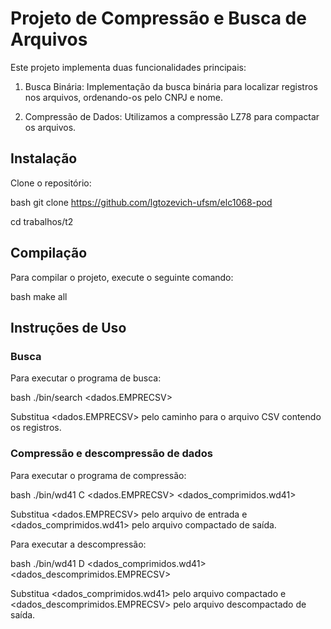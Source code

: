 # Projeto de Compressão e Busca de Arquivos


Este projeto implementa duas funcionalidades principais:

1. Busca Binária: Implementação da busca binária para localizar registros nos arquivos, ordenando-os pelo CNPJ e nome.

2. Compressão de Dados: Utilizamos a compressão LZ78 para compactar os arquivos.


## Instalação

Clone o repositório:

bash
git clone https://github.com/lgtozevich-ufsm/elc1068-pod

cd trabalhos/t2


## Compilação
Para compilar o projeto, execute o seguinte comando:

bash
make all



## Instruções de Uso

### Busca

Para executar o programa de busca:

bash
./bin/search <dados.EMPRECSV>

Substitua <dados.EMPRECSV> pelo caminho para o arquivo CSV contendo os registros.

### Compressão e descompressão de dados

Para executar o programa de compressão:

bash
./bin/wd41 C <dados.EMPRECSV> <dados_comprimidos.wd41>


Substitua <dados.EMPRECSV> pelo arquivo de entrada e <dados_comprimidos.wd41> pelo arquivo compactado de saída.

Para executar a descompressão:

bash
./bin/wd41 D <dados_comprimidos.wd41> <dados_descomprimidos.EMPRECSV>


Substitua <dados_comprimidos.wd41> pelo arquivo compactado e <dados_descomprimidos.EMPRECSV> pelo arquivo descompactado de saída.
